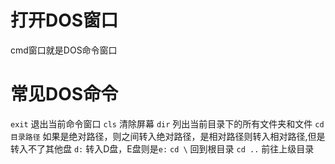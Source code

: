 # 打开DOS窗口
cmd窗口就是DOS命令窗口

# 常见DOS命令
`exit` 退出当前命令窗口
`cls` 清除屏幕
`dir` 列出当前目录下的所有文件夹和文件
`cd 目录路径` 如果是绝对路径，则之间转入绝对路径，是相对路径则转入相对路径,但是转入不了其他盘
`d:` 转入D盘，E盘则是`e:`
`cd \` 回到根目录
`cd ..` 前往上级目录
